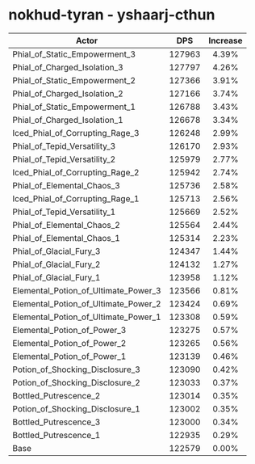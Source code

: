 # nokhud-tyran - yshaarj-cthun
| Actor | DPS | Increase |
|---|:---:|:---:|
|Phial_of_Static_Empowerment_3|127963|4.39%|
|Phial_of_Charged_Isolation_3|127797|4.26%|
|Phial_of_Static_Empowerment_2|127366|3.91%|
|Phial_of_Charged_Isolation_2|127166|3.74%|
|Phial_of_Static_Empowerment_1|126788|3.43%|
|Phial_of_Charged_Isolation_1|126678|3.34%|
|Iced_Phial_of_Corrupting_Rage_3|126248|2.99%|
|Phial_of_Tepid_Versatility_3|126170|2.93%|
|Phial_of_Tepid_Versatility_2|125979|2.77%|
|Iced_Phial_of_Corrupting_Rage_2|125942|2.74%|
|Phial_of_Elemental_Chaos_3|125736|2.58%|
|Iced_Phial_of_Corrupting_Rage_1|125713|2.56%|
|Phial_of_Tepid_Versatility_1|125669|2.52%|
|Phial_of_Elemental_Chaos_2|125564|2.44%|
|Phial_of_Elemental_Chaos_1|125314|2.23%|
|Phial_of_Glacial_Fury_3|124347|1.44%|
|Phial_of_Glacial_Fury_2|124132|1.27%|
|Phial_of_Glacial_Fury_1|123958|1.12%|
|Elemental_Potion_of_Ultimate_Power_3|123566|0.81%|
|Elemental_Potion_of_Ultimate_Power_2|123424|0.69%|
|Elemental_Potion_of_Ultimate_Power_1|123308|0.59%|
|Elemental_Potion_of_Power_3|123275|0.57%|
|Elemental_Potion_of_Power_2|123265|0.56%|
|Elemental_Potion_of_Power_1|123139|0.46%|
|Potion_of_Shocking_Disclosure_3|123090|0.42%|
|Potion_of_Shocking_Disclosure_2|123033|0.37%|
|Bottled_Putrescence_2|123014|0.35%|
|Potion_of_Shocking_Disclosure_1|123002|0.35%|
|Bottled_Putrescence_3|123000|0.34%|
|Bottled_Putrescence_1|122935|0.29%|
|Base|122579|0.00%|
